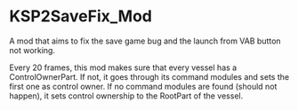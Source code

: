 # KSP2SaveFix_Mod
A mod that aims to fix the save game bug and the launch from VAB button not working.

Every 20 frames, this mod makes sure that every vessel has a ControlOwnerPart. If not, it goes through its command modules and sets the first one as control owner.
If no command modules are found (should not happen), it sets control ownership to the RootPart of the vessel.
